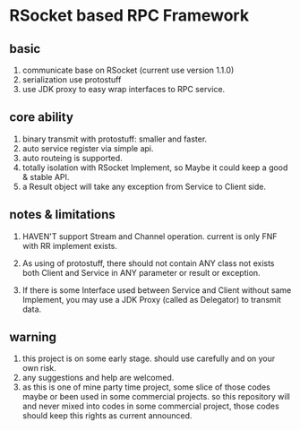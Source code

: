 # RSocket based RPC Framework

## basic

1. communicate base on RSocket (current use version 1.1.0)
2. serialization use protostuff
3. use JDK proxy to easy wrap interfaces to RPC service.

## core ability

1. binary transmit with protostuff: smaller and faster.
2. auto service register via simple api.
3. auto routeing is supported.
4. totally isolation with RSocket Implement, so Maybe it could keep a good & stable API.
5. a Result object will take any exception from Service to Client side.

## notes & limitations

1. HAVEN'T support Stream and Channel operation. current is only FNF with RR implement exists.

2. As using of protostuff, there should not contain ANY class not exists both Client and Service in ANY parameter or
   result or exception.
3. If there is some Interface used between Service and Client without same Implement, you may use a JDK Proxy (called as
   Delegator) to transmit data.

## warning

1. this project is on some early stage. should use carefully and on your own risk.
2. any suggestions and help are welcomed.
3. as this is one of mine party time project, some slice of those codes maybe or been used in some commercial projects.
   so this repository will and never mixed into codes in some commercial project, those codes should keep this rights as
   current announced.
